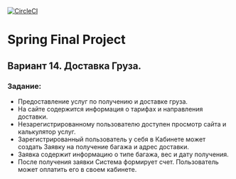 [![CircleCI](https://circleci.com/gh/JuliaBorovets/DeliveryService/tree/newVersion.svg?style=svg&circle-token=fbd9b58681c01eea31d54fc8e917c271c8e20441)](https://circleci.com/gh/JuliaBorovets/DeliveryService/tree/newVersion)

# Spring Final Project

## Вариант 14. Доставка Груза.

### Задание:

 - Предоставление услуг по получению и доставке груза.
 - На сайте содержится информация о тарифах и направления доставки. 
 - Незарегистрированному пользователю доступен просмотр сайта и калькулятор услуг. 
 - Зарегистрированный пользователь у себя в Кабинете может создать Заявку на получение багажа и адрес доставки. 
 - Заявка содержит информацию о типе багажа, вес и дату получения. 
 - После получения заявки Система формирует счет. Пользователь может оплатить его в своем кабинете.
